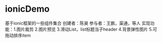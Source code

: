 # ionicDemo
基于ionic框架的一些组件集合
创建者：陈昊
参与者：王鹏，渠通，等人
实现功能：1.图片裁剪
		  2.图片预览
		  3.滑动List，list标题当子header
		  4.背景弹性图片
		  5.可拖动排序item
